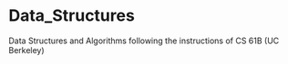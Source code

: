# Data_Structures

Data Structures and Algorithms following the instructions of CS 61B (UC Berkeley)
